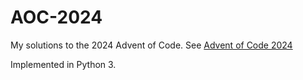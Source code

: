 # AOC-2024

My solutions to the 2024 Advent of Code. See [Advent of Code 2024](https://adventofcode.com/2024)

Implemented in Python 3.
